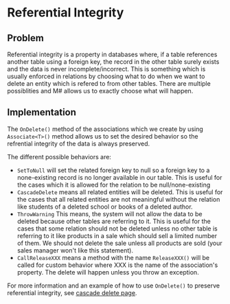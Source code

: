 # Referential Integrity

## Problem

Referential integrity is a property in databases where, if a table references another table using a foreign key, the record in the other table surely exists and the data is never incomplete/incorrect.
This is something which is usually enforced in relations by choosing what to do when we want to delete an entity which is refered to from other tables.
There are multiple possiblities and M# allows us to exactly choose what will happen.

## Implementation

The `OnDelete()` method of the associations which we create by using `Associate<T>()` method allows us to set the desired behavior so the refrential integrity of the data is always preserved.

The different possible behaviors are:

- `SetToNull` will set the related foreign key to null so a foreign key to a none-existing record is no longer available in our table. This is useful for the cases which it is allowed for the relation to be null/none-existing
- `CascadeDelete` means all related entities will be deleted. This is useful for the cases that all related entities are not meaningful without the relation like students of a deleted school or books of a deleted author.
- `ThrowWarning` This means, the system will not allow the data to be deleted because other tables are referring to it. This is useful for the cases that some relation should not be deleted unless no other table is referring to it like products in a sale which should sell a limited number of them. We should not delete the sale unless all products are sold (your sales manager won't like this statement).
- `CallReleaseXXX` means a method with the name `ReleaseXXX()` will be called for custom behavior where XXX is the name of the association's property. The delete will happen unless you throw an exception.

For more information and an example of how to use `OnDelete()` to preserve referential integrity, see [cascade delete page](how-to/associations/deleting.md).